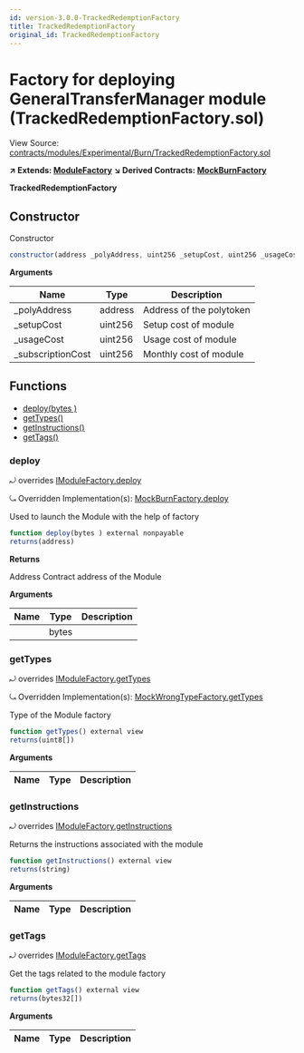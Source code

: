 ```yaml
---
id: version-3.0.0-TrackedRedemptionFactory
title: TrackedRedemptionFactory
original_id: TrackedRedemptionFactory
---
```


# Factory for deploying GeneralTransferManager module (TrackedRedemptionFactory.sol)

View Source: [contracts/modules/Experimental/Burn/TrackedRedemptionFactory.sol](../../contracts/modules/Experimental/Burn/TrackedRedemptionFactory.sol)

**↗ Extends: [ModuleFactory](ModuleFactory.md)**
**↘ Derived Contracts: [MockBurnFactory](MockBurnFactory.md)**

**TrackedRedemptionFactory**

## Constructor

Constructor

```js
constructor(address _polyAddress, uint256 _setupCost, uint256 _usageCost, uint256 _subscriptionCost) public
```

**Arguments**

| Name        | Type           | Description  |
| ------------- |------------- | -----|
| _polyAddress | address | Address of the polytoken | 
| _setupCost | uint256 | Setup cost of module | 
| _usageCost | uint256 | Usage cost of module | 
| _subscriptionCost | uint256 | Monthly cost of module | 

## Functions

- [deploy(bytes )](#deploy)
- [getTypes()](#gettypes)
- [getInstructions()](#getinstructions)
- [getTags()](#gettags)

### deploy

⤾ overrides [IModuleFactory.deploy](IModuleFactory.md#deploy)

⤿ Overridden Implementation(s): [MockBurnFactory.deploy](MockBurnFactory.md#deploy)

Used to launch the Module with the help of factory

```js
function deploy(bytes ) external nonpayable
returns(address)
```

**Returns**

Address Contract address of the Module

**Arguments**

| Name        | Type           | Description  |
| ------------- |------------- | -----|
|  | bytes |  | 

### getTypes

⤾ overrides [IModuleFactory.getTypes](IModuleFactory.md#gettypes)

⤿ Overridden Implementation(s): [MockWrongTypeFactory.getTypes](MockWrongTypeFactory.md#gettypes)

Type of the Module factory

```js
function getTypes() external view
returns(uint8[])
```

**Arguments**

| Name        | Type           | Description  |
| ------------- |------------- | -----|

### getInstructions

⤾ overrides [IModuleFactory.getInstructions](IModuleFactory.md#getinstructions)

Returns the instructions associated with the module

```js
function getInstructions() external view
returns(string)
```

**Arguments**

| Name        | Type           | Description  |
| ------------- |------------- | -----|

### getTags

⤾ overrides [IModuleFactory.getTags](IModuleFactory.md#gettags)

Get the tags related to the module factory

```js
function getTags() external view
returns(bytes32[])
```

**Arguments**

| Name        | Type           | Description  |
| ------------- |------------- | -----|

